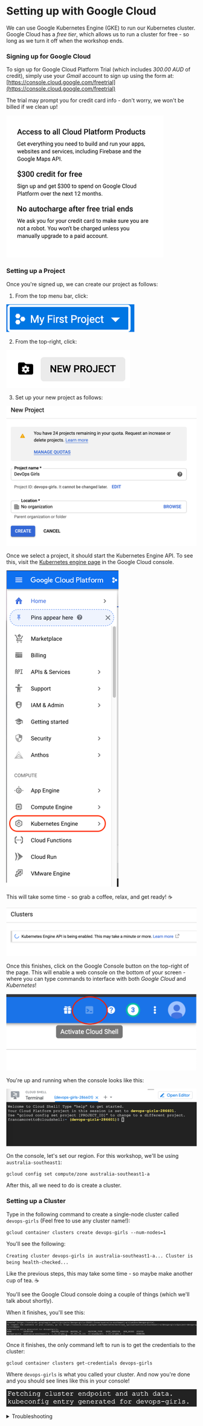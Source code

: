 # Setting up with Google Cloud

We can use Google Kubernetes Engine (GKE) to run our Kubernetes cluster. Google Cloud has a *free tier*, which allows us to run a cluster for free - so long as we turn it off when the workshop ends.

### Signing up for Google Cloud

To sign up for Google Cloud Platform Trial (which includes *300.00 AUD* of credit), simply use your *Gmail* account to sign up using the form at: [https://console.cloud.google.com/freetrial](https://console.cloud.google.com/freetrial)

The trial may prompt you for credit card info - don't worry, we won't be billed if we clean up!

![Google Won't Charge](images/11-google-no-charge.png)

### Setting up a Project

Once you're signed up, we can create our project as follows:

1. From the top menu bar, click:

![Create New Prject](images/11-new-project.png)


2. From the top-right, click:

![Create New Prject](images/11-new-project-1.png)


3. Set up your new project as follows:

![Kubes](images/11-project-page.png)

Once we select a project, it should start the Kubernetes Engine API. To see this, visit the [Kubernetes engine page](https://console.cloud.google.com/projectselector/kubernetes) in the Google Cloud console.

![GKE](images/11-GKE.png)

This will take some time - so grab a coffee, relax, and get ready! ☕️

![Kubes](images/11-kube-api.png)

Once this finishes, click on the Google Console button on the top-right of the page. This will enable a web console on the bottom of your screen - where you can type commands to interface with both *Google Cloud* and *Kubernetes*!

![Kubes](images/11-web-console.png)

You're up and running when the console looks like this:

![Kubes](images/11-google-console.png)


On the console, let's set our region. For this workshop, we'll be using `australia-southeast1`:

```
gcloud config set compute/zone australia-southeast1-a
```

After this, all we need to do is create a cluster. 

### Setting up a Cluster


Type in the following command to create a single-node cluster called `devops-girls` (Feel free to use any cluster name!):

```
gcloud container clusters create devops-girls --num-nodes=1
```
You'll see the following:

`Creating cluster devops-girls in australia-southeast1-a... Cluster is being health-checked...`

Like the previous steps, this may take some time - so maybe make another cup of tea. ☕️

You'll see the Google Cloud console doing a couple of things (which we'll talk about shortly). 

When it finishes, you'll see this:

![Cluster created](images/11-cluster-created.png)



Once it finishes, the only command left to run is to get the credentials to the cluster:

```
gcloud container clusters get-credentials devops-girls
```

Where `devops-girls` is what you called your cluster. And now you're done and you should see lines like this in your console!

![Credentials](images/11-final-output.png)


<details><summary>Troubleshooting</summary><p>


If you get the following error when creating your cluster:

`ERROR: (gcloud.container.clusters.create) ResponseError: code=500, message=Internal error encountered.`

Try the following:
- Make sure you're in the correct Project



</p></details>